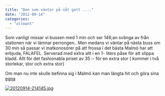 ```yaml
---
title: "Den som väntar på nåt gott ...."
date: "2012-09-14"
categories: 
  - "allmant"
---
```


Som vanligt missar vi bussen med 1 min och ser 146;an svänga av från stationen när vi lämnar perrongen.. Men medans vi väntar på nästa buss om 30 min så passar vi matkonosörer på att frossa i det bästa Malmö har att erbjuda, FALAFEL. Serverad med extra allt i en 1- liters påse för att slippa kladd. Allt för det fashionabla priset av 35 :- för en extra stor ( kommer i två storlekar, stor och extra stor)

Om man nu inte skulle befinna sig i Malmö kan man längta hit och göra sina [egna](http://import.local/2012/06/12/falafel-no-1/)  
  
[![20120914-214145.jpg](/static/img/20120914-214145.jpg)](http://import.local/wp-content/uploads/2012/09/20120914-214145.jpg)
